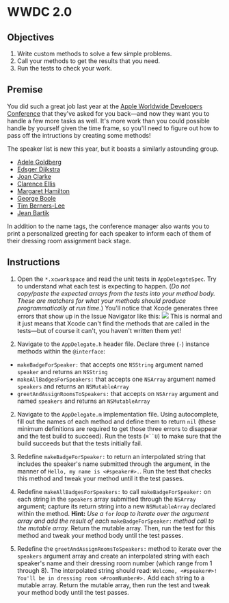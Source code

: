 # WWDC 2.0

## Objectives

1. Write custom methods to solve a few simple problems.
2. Call your methods to get the results that you need.
3. Run the tests to check your work.

## Premise

You did such a great job last year at the [Apple Worldwide Developers Conference](https://developer.apple.com/wwdc/) that they've asked for you back—and now they want you to handle a few more tasks as well. It's more work than you could possible handle by yourself given the time frame, so you'll need to figure out how to pass off the intructions by creating some methods!

The speaker list is new this year, but it boasts a similarly astounding group.

* [Adele Goldberg](https://en.wikipedia.org/wiki/Adele_Goldberg_(computer_scientist))
* [Edsger Dijkstra](https://en.wikipedia.org/wiki/Edsger_W._Dijkstra)
* [Joan Clarke](https://en.wikipedia.org/wiki/Joan_Clarke)
* [Clarence Ellis](https://en.wikipedia.org/wiki/Clarence_Ellis_(computer_scientist))
* [Margaret Hamilton](https://en.wikipedia.org/wiki/Margaret_Hamilton_(scientist))
* [George Boole](https://en.wikipedia.org/?title=George_Boole)
* [Tim Berners-Lee](https://en.wikipedia.org/?title=Tim_Berners-Lee)
* [Jean Bartik](https://en.wikipedia.org/wiki/Jean_Bartik)

In addition to the name tags, the conference manager also wants you to print a personalized greeting for each speaker to inform each of them of their dressing room assignment back stage.

## Instructions

1. Open the `*.xcworkspace` and read the unit tests in `AppDelegateSpec`. Try to understand what each test is expecting to happen. (*Do not copy/paste the expected arrays from the tests into your method body. These are matchers for what your methods should produce programmatically at run time.*) You'll notice that Xcode generates three errors that show up in the Issue Navigator like this: ![](https://curriculum-content.s3.amazonaws.com/ios/wwdc-badges-methods/missingMethodErrors.png) This is normal and it just means that Xcode can't find the methods that are called in the tests—but of course it can't, you haven't written them yet!

2. Navigate to the `AppDelegate.h` header file. Declare three (`-`) instance methods within the `@interface`:
  * `makeBadgeForSpeaker:` that accepts one `NSString` argument named `speaker` and returns an `NSString`
  * `makeAllBadgesForSpeakers:` that accepts one `NSArray` argument named `speakers` and returns an `NSMutableArray`
  * `greetAndAssignRoomsToSpeakers:` that accepts on `NSArray` argument and named `speakers` and returns an `NSMutableArray`

2. Navigate to the `AppDelegate.m` implementation file. Using autocomplete, fill out the names of each method and define them to return `nil` (these minimum definitions are required to get those three errors to disappear and the test build to succeed). Run the tests (`⌘``U`) to make sure that the build succeeds but that the tests initially fail.

3. Redefine `makeBadgeForSpeaker:` to return an interpolated string that includes the speaker's name submitted through the argument, in the manner of `Hello, my name is <#speaker#>.`. Run the test that checks this method and tweak your method until it the test passes.

4. Redefine `makeAllBadgesForSpeakers:` to call `makeBadgeForSpeaker:` on each string in the `speakers` array submitted through the `NSArray` argument; capture its return string into a new `NSMutableArray` declared within the method. **Hint:** *Use a* `for` *loop to iterate over the argument array and add the result of each* `makeBadgeForSpeaker:` *method call to the mutable array.* Return the mutable array. Then, run the test for this method and tweak your method body until the test passes.

5. Redefine the `greetAndAssignRoomsToSpeakers:` method to iterate over the `speakers` argument array and create an interpolated string with each speaker's name and their dressing room number (which range from 1 through 8). The interpolated string should read: `Welcome, <#speaker#>! You'll be in dressing room <#roomNumber#>.` Add each string to a mutable array. Return the mutable array, then run the test and tweak your method body until the test passes.


